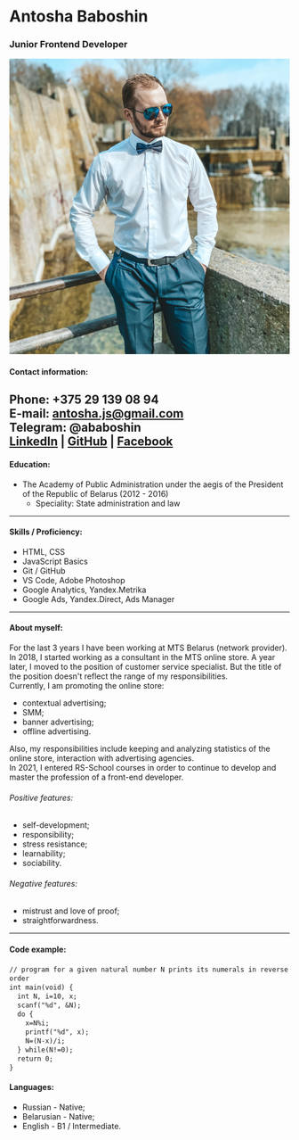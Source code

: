 # Antosha Baboshin
### Junior Frontend Developer
![Photo](https://github.com/antosha-baboshin/rsschool-cv/blob/7996aa572c850fce6494119c531a7898999706cc/PhotoCV.jpg)
#### Contact information:
**Phone:** +375 29 139 08 94  
**E-mail:** antosha.js@gmail.com  
**Telegram:** @ababoshin  
[LinkedIn](https://www.linkedin.com/in/antosha-baboshin-23b4211b9/) |  [GitHub](https://github.com/antosha-baboshin) | [Facebook](https://www.facebook.com/profile.php?id=100052045039624)  
---
#### Education:
* The Academy of Public Administration under the aegis of the President of the Republic of Belarus (2012 - 2016)
    * Speciality: State administration and law  
---
#### Skills / Proficiency:
* HTML, CSS
* JavaScript Basics
* Git / GitHub
* VS Code, Adobe Photoshop
* Google Analytics, Yandex.Metrika 
* Google Ads, Yandex.Direct, Ads Manager  
---
#### About myself:
For the last 3 years I have been working at MTS Belarus (network provider). In 2018, I started working as a consultant in the MTS online store. A year later, I moved to the position of customer service specialist. But the title of the position doesn't reflect the range of my responsibilities.  
Currently, I am promoting the online store: 
* contextual advertising; 
* SMM; 
* banner advertising; 
* offline advertising.  

Also, my responsibilities include keeping and analyzing statistics of the online store, interaction with advertising agencies.  
In 2021, I entered RS-School courses in order to continue to develop and master the profession of a front-end developer.  
###### Positive features:
* self-development;
* responsibility;
* stress resistance;
* learnability;
* sociability.
###### Negative features:
* mistrust and love of proof;
* straightforwardness.  
---
#### Code example:
```#include <stdio.h>
// program for a given natural number N prints its numerals in reverse order
int main(void) {
  int N, i=10, x;
  scanf("%d", &N);
  do {
    x=N%i;
    printf("%d", x);
    N=(N-x)/i;
  } while(N!=0);
  return 0;
}
```
#### Languages:
* Russian - Native;
* Belarusian - Native;
* English - B1 / Intermediate.